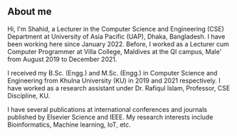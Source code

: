 ## **About me**

Hi, I'm Shahid, a Lecturer in the Computer Science and Engineering (CSE) Department at University of Asia Pacific (UAP), Dhaka, Bangladesh. I have been working here since January 2022. Before, I worked as a Lecturer cum Computer Programmer at Villa College, Maldives at the QI campus, Male' from August 2019 to December 2021.

 
I received my B.Sc. (Engg.) and M.Sc. (Engg.) in Computer Science and Engineering from Khulna University (KU) in 2019 and 2021 respectively. I have worked as a research assistant under Dr. Rafiqul Islam, Professor, CSE Discipline, KU.


I have several publications at international conferences and journals published by Elsevier Science and IEEE. My research interests include Bioinformatics, Machine learning, IoT, etc.